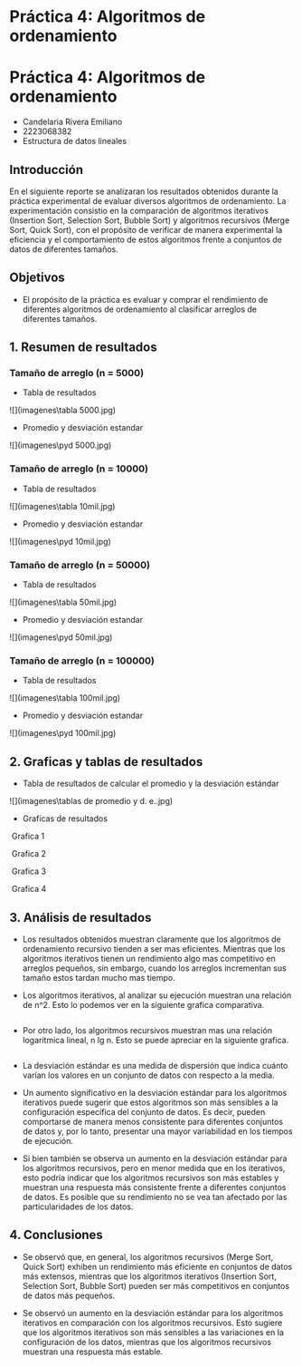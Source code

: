 # Práctica 4: Algoritmos de ordenamiento
# Práctica 4: Algoritmos de ordenamiento

- Candelaria Rivera Emiliano 
- 2223068382
- Estructura de datos lineales

## Introducción

En el siguiente reporte se analizaran los resultados obtenidos durante la práctica experimental de evaluar diversos algoritmos de ordenamiento. La experimentación consistio en la comparación de algoritmos iterativos (Insertion Sort, Selection Sort, Bubble Sort) y algoritmos recursivos (Merge Sort, Quick Sort), con el propósito de verificar de manera experimental la eficiencia y el comportamiento de estos algoritmos frente a conjuntos de datos de diferentes tamaños.

## Objetivos

- El propósito de la práctica es evaluar y comprar el rendimiento de diferentes algoritmos de ordenamiento al clasificar arreglos de diferentes tamaños. 

## 1. Resumen de resultados

### Tamaño de arreglo (n = 5000)

- Tabla de resultados

![](imagenes\tabla 5000.jpg)

- Promedio y desviación estandar 

![](imagenes\pyd 5000.jpg)

### Tamaño de arreglo (n = 10000)

- Tabla de resultados

![](imagenes\tabla 10mil.jpg)

- Promedio y desviación estandar 

![](imagenes\pyd 10mil.jpg)

### Tamaño de arreglo (n = 50000)

- Tabla de resultados

![](imagenes\tabla 50mil.jpg)

- Promedio y desviación estandar 

![](imagenes\pyd 50mil.jpg)

### Tamaño de arreglo (n = 100000)

- Tabla de resultados

![](imagenes\tabla 100mil.jpg)

- Promedio y desviación estandar 

![](imagenes\pyd 100mil.jpg)

## 2. Graficas y tablas de resultados

- Tabla de resultados de calcular el promedio y la desviación estándar

![](imagenes\tablas de promedio y d. e..jpg)

- Graficas de resultados

![]()
Grafica 1


![]()
Grafica 2


![]()
Grafica 3


![]()
Grafica 4


## 3. Análisis de resultados

- Los resultados obtenidos muestran claramente que los algoritmos de ordenamiento recursivo tienden a ser mas eficientes. Mientras que los algoritmos iterativos tienen un rendimiento algo mas competitivo en arreglos pequeños, sin embargo, cuando los arreglos incrementan sus tamaño estos tardan mucho mas tiempo.

- Los algoritmos iterativos, al analizar su ejecución muestran una relación de n^2. Esto lo podemos ver en la siguiente grafica comparativa. 

![]()

- Por otro lado, los algoritmos recursivos muestran mas una relación logaritmica lineal, n lg n. Esto se puede apreciar en la siguiente grafica.

![]()

- La desviación estándar es una medida de dispersión que indica cuánto varían los valores en un conjunto de datos con respecto a la media.

- Un aumento significativo en la desviación estándar para los algoritmos iterativos puede sugerir que estos algoritmos son más sensibles a la configuración específica del conjunto de datos. Es decir, pueden comportarse de manera menos consistente para diferentes conjuntos de datos y, por lo tanto, presentar una mayor variabilidad en los tiempos de ejecución.

- Si bien también se observa un aumento en la desviación estándar para los algoritmos recursivos, pero en menor medida que en los iterativos, esto podría indicar que los algoritmos recursivos son más estables y muestran una respuesta más consistente frente a diferentes conjuntos de datos. Es posible que su rendimiento no se vea tan afectado por las particularidades de los datos.

## 4. Conclusiones

- Se observó que, en general, los algoritmos recursivos (Merge Sort, Quick Sort) exhiben un rendimiento más eficiente en conjuntos de datos más extensos, mientras que los algoritmos iterativos (Insertion Sort, Selection Sort, Bubble Sort) pueden ser más competitivos en conjuntos de datos más pequeños.

- Se observó un aumento en la desviación estándar para los algoritmos iterativos en comparación con los algoritmos recursivos. Esto sugiere que los algoritmos iterativos son más sensibles a las variaciones en la configuración de los datos, mientras que los algoritmos recursivos muestran una respuesta más estable.
